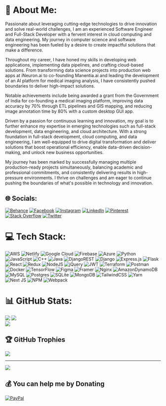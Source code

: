 # 💫 About Me:
Passionate about leveraging cutting-edge technologies to drive innovation and solve real-world challenges, I am an experienced Software Engineer and Full-Stack Developer with a fervent interest in cloud computing and data engineering. My journey in computer science and software engineering has been fueled by a desire to create impactful solutions that make a difference.

Throughout my career, I have honed my skills in developing web applications, implementing data pipelines, and crafting cloud-based solutions. From transforming data science projects into production web apps at iNeuron.ai to co-founding Manentia.ai and leading the development of an AI platform for medical imaging analysis, I have consistently pushed boundaries to deliver high-impact solutions.

Notable achievements include being awarded a grant from the Government of India for co-founding a medical imaging platform, improving data accuracy by 70% through ETL pipelines and GIS mapping, and reducing image annotation time by 80% with a custom desktop GUI app.

Driven by a passion for continuous learning and innovation, my goal is to further enhance my expertise in emerging technologies such as full-stack development, data engineering, and cloud architecture. With a strong foundation in full-stack development, cloud computing, and data engineering, I am well-equipped to drive digital transformation and deliver solutions that boost operational efficiency, enable data-driven decision-making, and unlock new business opportunities.

My journey has been marked by successfully managing multiple production-ready projects simultaneously, balancing academic and professional commitments, and consistently delivering results in high-pressure environments. I thrive on challenges and am eager to continue pushing the boundaries of what's possible in technology and innovation.


## 🌐 Socials:
[![Behance](https://img.shields.io/badge/Behance-1769ff?logo=behance&logoColor=white)](https://behance.net/somyaranjan26) [![Facebook](https://img.shields.io/badge/Facebook-%231877F2.svg?logo=Facebook&logoColor=white)](https://facebook.com/somyaranjancr7) [![Instagram](https://img.shields.io/badge/Instagram-%23E4405F.svg?logo=Instagram&logoColor=white)](https://instagram.com/somyaranjan_26) [![LinkedIn](https://img.shields.io/badge/LinkedIn-%230077B5.svg?logo=linkedin&logoColor=white)](https://linkedin.com/in/somyaranjanrout) [![Pinterest](https://img.shields.io/badge/Pinterest-%23E60023.svg?logo=Pinterest&logoColor=white)](https://pinterest.com/somyaranjancr7) [![Stack Overflow](https://img.shields.io/badge/-Stackoverflow-FE7A16?logo=stack-overflow&logoColor=white)](https://stackoverflow.com/users/12783629) [![Twitter](https://img.shields.io/badge/Twitter-%231DA1F2.svg?logo=Twitter&logoColor=white)](https://twitter.com/somyaranjancr7) 

# 💻 Tech Stack:
![AWS](https://img.shields.io/badge/AWS-%23FF9900.svg?style=for-the-badge&logo=amazon-aws&logoColor=white) ![Netlify](https://img.shields.io/badge/netlify-%23000000.svg?style=for-the-badge&logo=netlify&logoColor=#00C7B7) ![Google Cloud](https://img.shields.io/badge/Google%20Cloud-%234285F4.svg?style=for-the-badge&logo=google-cloud&logoColor=white) ![Firebase](https://img.shields.io/badge/firebase-%23039BE5.svg?style=for-the-badge&logo=firebase) ![Azure](https://img.shields.io/badge/azure-%230072C6.svg?style=for-the-badge&logo=azure-devops&logoColor=white) ![Python](https://img.shields.io/badge/python-3670A0?style=for-the-badge&logo=python&logoColor=ffdd54) ![JavaScript](https://img.shields.io/badge/javascript-%23323330.svg?style=for-the-badge&logo=javascript&logoColor=%23F7DF1E) ![C++](https://img.shields.io/badge/c++-%2300599C.svg?style=for-the-badge&logo=c%2B%2B&logoColor=white) ![Java](https://img.shields.io/badge/java-%23ED8B00.svg?style=for-the-badge&logo=java&logoColor=white) ![DjangoREST](https://img.shields.io/badge/DJANGO-REST-ff1709?style=for-the-badge&logo=django&logoColor=white&color=ff1709&labelColor=gray) ![Django](https://img.shields.io/badge/django-%23092E20.svg?style=for-the-badge&logo=django&logoColor=white) ![Express.js](https://img.shields.io/badge/express.js-%23404d59.svg?style=for-the-badge&logo=express&logoColor=%2361DAFB) ![Flask](https://img.shields.io/badge/flask-%23000.svg?style=for-the-badge&logo=flask&logoColor=white) ![React](https://img.shields.io/badge/react-%2320232a.svg?style=for-the-badge&logo=react&logoColor=%2361DAFB) ![Redux](https://img.shields.io/badge/redux-%23593d88.svg?style=for-the-badge&logo=redux&logoColor=white) ![NodeJS](https://img.shields.io/badge/node.js-6DA55F?style=for-the-badge&logo=node.js&logoColor=white) ![jQuery](https://img.shields.io/badge/jquery-%230769AD.svg?style=for-the-badge&logo=jquery&logoColor=white) ![JWT](https://img.shields.io/badge/JWT-black?style=for-the-badge&logo=JSON%20web%20tokens) ![Terraform](https://img.shields.io/badge/terraform-%235835CC.svg?style=for-the-badge&logo=terraform&logoColor=white) ![Postman](https://img.shields.io/badge/Postman-FF6C37?style=for-the-badge&logo=postman&logoColor=white) ![Docker](https://img.shields.io/badge/docker-%230db7ed.svg?style=for-the-badge&logo=docker&logoColor=white) ![TensorFlow](https://img.shields.io/badge/TensorFlow-%23FF6F00.svg?style=for-the-badge&logo=TensorFlow&logoColor=white) 	![Figma](https://img.shields.io/badge/figma-%23F24E1E.svg?style=for-the-badge&logo=figma&logoColor=white) ![Framer](https://img.shields.io/badge/Framer-black?style=for-the-badge&logo=framer&logoColor=blue) ![Nginx](https://img.shields.io/badge/nginx-%23009639.svg?style=for-the-badge&logo=nginx&logoColor=white) ![AmazonDynamoDB](https://img.shields.io/badge/Amazon%20DynamoDB-4053D6?style=for-the-badge&logo=Amazon%20DynamoDB&logoColor=white) ![MySQL](https://img.shields.io/badge/mysql-%2300f.svg?style=for-the-badge&logo=mysql&logoColor=white) ![Postgres](https://img.shields.io/badge/postgres-%23316192.svg?style=for-the-badge&logo=postgresql&logoColor=white) ![SQLite](https://img.shields.io/badge/sqlite-%2307405e.svg?style=for-the-badge&logo=sqlite&logoColor=white) ![MongoDB](https://img.shields.io/badge/MongoDB-%234ea94b.svg?style=for-the-badge&logo=mongodb&logoColor=white) ![TailwindCSS](https://img.shields.io/badge/tailwindcss-%2338B2AC.svg?style=for-the-badge&logo=tailwind-css&logoColor=white) ![Yarn](https://img.shields.io/badge/yarn-%232C8EBB.svg?style=for-the-badge&logo=yarn&logoColor=white) ![Next JS](https://img.shields.io/badge/Next-black?style=for-the-badge&logo=next.js&logoColor=white) ![NPM](https://img.shields.io/badge/NPM-%23000000.svg?style=for-the-badge&logo=npm&logoColor=white) ![Webpack](https://img.shields.io/badge/webpack-%238DD6F9.svg?style=for-the-badge&logo=webpack&logoColor=black)
# 📊 GitHub Stats:
![](https://github-readme-stats.vercel.app/api?username=somyaranjan26&theme=tokyonight&hide_border=false&include_all_commits=true&count_private=true)
![](https://github-readme-streak-stats.herokuapp.com/?user=somyaranjan26&theme=tokyonight&hide_border=false) <br>
![](https://github-readme-stats.vercel.app/api/top-langs/?username=somyaranjan26&theme=tokyonight&hide_border=false&include_all_commits=true&count_private=true&layout=compact) 

## 🏆 GitHub Trophies
![](https://github-profile-trophy.vercel.app/?username=somyaranjan26&theme=tokyonight&no-frame=false&no-bg=false&margin-w=4)

---
[![](https://visitcount.itsvg.in/api?id=somyaranjan26&icon=0&color=0)](https://visitcount.itsvg.in)

  ## 💰 You can help me by Donating
  [![PayPal](https://img.shields.io/badge/PayPal-00457C?style=for-the-badge&logo=paypal&logoColor=white)](https://paypal.me/SomyaranjanRout) 

  
<!-- Proudly created with GPRM ( https://gprm.itsvg.in ) -->
